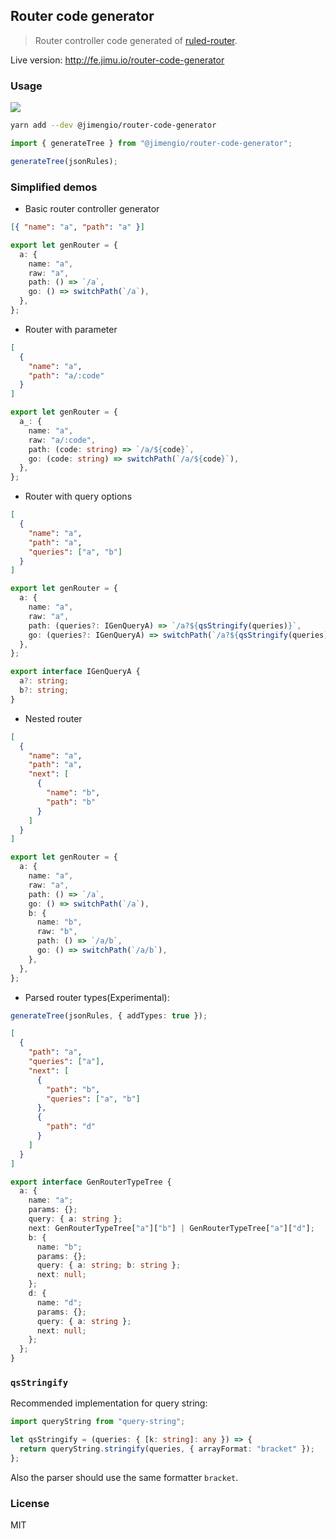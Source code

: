 ## Router code generator

> Router controller code generated of [ruled-router](https://github.com/jimengio/ruled-router).

Live version: http://fe.jimu.io/router-code-generator

### Usage

![](https://img.shields.io/npm/v/@jimengio/router-code-generator.svg?style=flat-square)

```bash
yarn add --dev @jimengio/router-code-generator
```

```ts
import { generateTree } from "@jimengio/router-code-generator";

generateTree(jsonRules);
```

### Simplified demos

- Basic router controller generator

```json
[{ "name": "a", "path": "a" }]
```

```ts
export let genRouter = {
  a: {
    name: "a",
    raw: "a",
    path: () => `/a`,
    go: () => switchPath(`/a`),
  },
};
```

- Router with parameter

```json
[
  {
    "name": "a",
    "path": "a/:code"
  }
]
```

```ts
export let genRouter = {
  a_: {
    name: "a",
    raw: "a/:code",
    path: (code: string) => `/a/${code}`,
    go: (code: string) => switchPath(`/a/${code}`),
  },
};
```

- Router with query options

```json
[
  {
    "name": "a",
    "path": "a",
    "queries": ["a", "b"]
  }
]
```

```ts
export let genRouter = {
  a: {
    name: "a",
    raw: "a",
    path: (queries?: IGenQueryA) => `/a?${qsStringify(queries)}`,
    go: (queries?: IGenQueryA) => switchPath(`/a?${qsStringify(queries)}`),
  },
};

export interface IGenQueryA {
  a?: string;
  b?: string;
}
```

- Nested router

```json
[
  {
    "name": "a",
    "path": "a",
    "next": [
      {
        "name": "b",
        "path": "b"
      }
    ]
  }
]
```

```ts
export let genRouter = {
  a: {
    name: "a",
    raw: "a",
    path: () => `/a`,
    go: () => switchPath(`/a`),
    b: {
      name: "b",
      raw: "b",
      path: () => `/a/b`,
      go: () => switchPath(`/a/b`),
    },
  },
};
```

- Parsed router types(Experimental):

```ts
generateTree(jsonRules, { addTypes: true });
```

```json
[
  {
    "path": "a",
    "queries": ["a"],
    "next": [
      {
        "path": "b",
        "queries": ["a", "b"]
      },
      {
        "path": "d"
      }
    ]
  }
]
```

```ts
export interface GenRouterTypeTree {
  a: {
    name: "a";
    params: {};
    query: { a: string };
    next: GenRouterTypeTree["a"]["b"] | GenRouterTypeTree["a"]["d"];
    b: {
      name: "b";
      params: {};
      query: { a: string; b: string };
      next: null;
    };
    d: {
      name: "d";
      params: {};
      query: { a: string };
      next: null;
    };
  };
}
```

### `qsStringify`

Recommended implementation for query string:

```ts
import queryString from "query-string";

let qsStringify = (queries: { [k: string]: any }) => {
  return queryString.stringify(queries, { arrayFormat: "bracket" });
};
```

Also the parser should use the same formatter `bracket`.

### License

MIT

